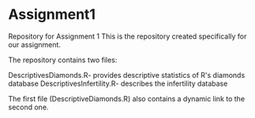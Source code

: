 # Assignment1
Repository for Assignment 1
This is the repository created specifically for our assignment.

The repository contains two files:

  DescriptivesDiamonds.R- provides descriptive statistics of R's diamonds database
  DescriptivesInfertility.R- describes the infertility database
  
The first file (DescriptiveDiamonds.R) also contains a dynamic link to the second one.
